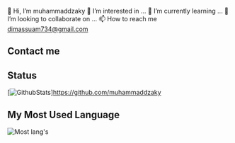👋 Hi, I’m muhammaddzaky
👀 I’m interested in ...
🌱 I’m currently learning ...
💞️ I’m looking to collaborate on ...
📫 How to reach me dimassuam734@gmail.com
## Contact me

## Status
[![GithubStats](https://github-readme-stats.vercel.app/api?username=muhammaddzaky&show_icons=true)]https://github.com/muhammaddzaky

## My Most Used Language

![Most lang's](https://github-readme-stats.vercel.app/api/top-langs/?username=muhammaddzaky&langs_count=6&layout=compact)
